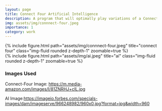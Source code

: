 ```yaml
---
layout: page
title: Connect Four Artificial Intelligence 
description: A program that will optimally play variations of a Connect Four game against you using AI algorithms learned in CS 383
img: assets/img/connnect-four.jpeg
importance: 1
category: work
---
```


<div class="row">
    <div class="col-sm mt-3 mt-md-0">
        {% include figure.html path="assets/img/connnect-four.jpeg" title="connect four" class="img-fluid rounded z-depth-1" zoomable=true %}
    </div>
    <div class="col-sm mt-3 mt-md-0">
        {% include figure.html path="assets/img/ai.jpeg" title="ai" class="img-fluid rounded z-depth-1" zoomable=true %}
    </div>
</div>



### Images Used

Connect-Four Image: https://m.media-amazon.com/images/I/81ZNRHJ+cIL.jpg

AI Image:https://imageio.forbes.com/specials-images/dam/imageserve/966248982/960x0.jpg?format=jpg&width=960


